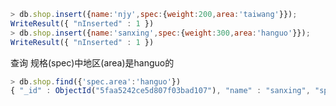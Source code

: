 

```javascript
> db.shop.insert({name:'njy',spec:{weight:200,area:'taiwang'}});
WriteResult({ "nInserted" : 1 })
> db.shop.insert({name:'sanxing',spec:{weight:300,area:'hanguo'}});
WriteResult({ "nInserted" : 1 })
```



查询 规格(spec)中地区(area)是hanguo的

```javascript
> db.shop.find({'spec.area':'hanguo'})
{ "_id" : ObjectId("5faa5242ce5d807f03bad107"), "name" : "sanxing", "spec" : { "weight" : 300, "area" : "hanguo" } }
```





